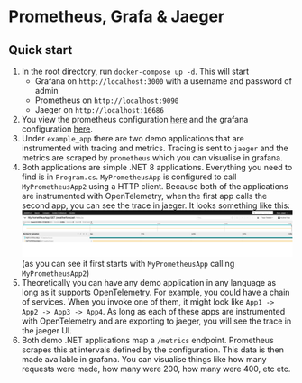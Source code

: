 # Prometheus, Grafa & Jaeger

## Quick start

1. In the root directory, run `docker-compose up -d`. This will start
    * Grafana on `http://localhost:3000` with a username and password of admin
    * Prometheus on `http://localhost:9090`
    * Jaeger on `http://localhost:16686`
2. You view the prometheus configuration [here](./prometheus/prometheus.yml) and the grafana configuration [here](./grafana/provisioning/datasources/datasource.yml).
3. Under `example_app` there are two demo applications that are instrumented with tracing and metrics. Tracing is sent to `jaeger` and the metrics are scraped by `prometheus` which you can visualise in grafana.
4. Both applications are simple .NET 8 applications. Everything you need to find is in `Program.cs`. `MyPrometheusApp` is configured to call `MyPrometheusApp2` using a HTTP client. Because both of the applications are instrumented with OpenTelemetry, when the first app calls the second app, you can see the trace in jaeger. It looks something like this:
![alt text](image.png) (as you can see it first starts with `MyPrometheusApp` calling `MyPrometheusApp2`)
5. Theoretically you can have any demo application in any language as long as it supports OpenTelemetry. For example, you could have a chain of services. When you invoke one of them, it might look like `App1 -> App2 -> App3 -> App4`. As long as each of these apps are instrumented with OpenTelemetry and are exporting to jaeger, you will see the trace in the jaeger UI.
6. Both demo .NET applications map a `/metrics` endpoint. Prometheus scrapes this at intervals defined by the configuration. This data is then made available in grafana. You can visualise things like how many requests were made, how many were 200, how many were 400, etc etc.  